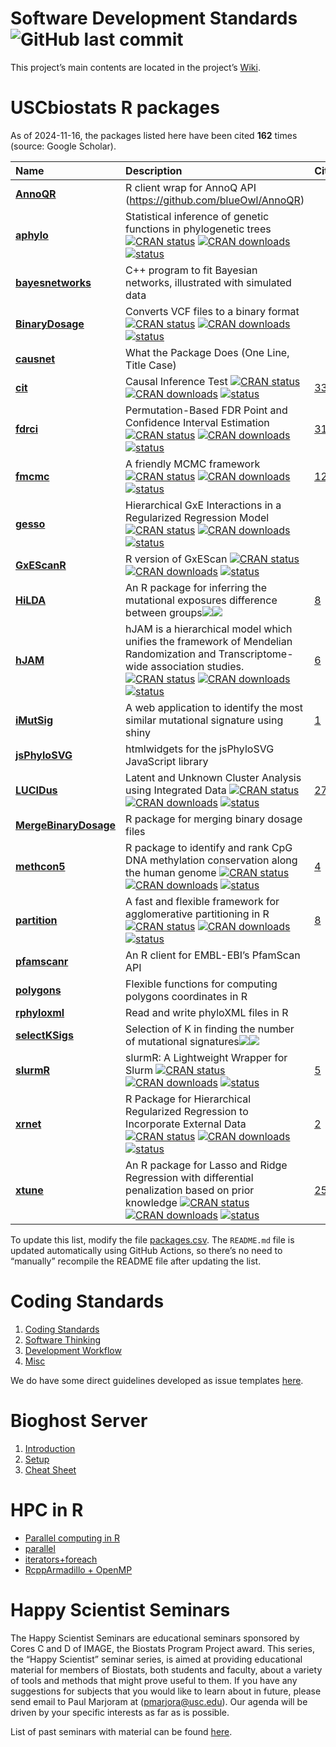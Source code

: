 <!---
#########################################################################
#########################################################################
NOTE: DO NOT EDIT THE README.md BY HAND. ONLY EDIT THE README.Rmd BY HAND
#########################################################################
#########################################################################
--->
# Software Development Standards ![GitHub last commit](https://img.shields.io/github/last-commit/USCbiostats/software-dev)

This project’s main contents are located in the project’s
[Wiki](wiki#welcome-to-the-software-development-wiki).

# USCbiostats R packages

As of 2024-11-16, the packages listed here have been cited **162** times
(source: Google Scholar).

| Name                                                                      | Description                                                                                                                                                                                                                                                                                                                                                                                                                                         | Citations                                                                 |
|:--------------------------------------------------------------------------|:----------------------------------------------------------------------------------------------------------------------------------------------------------------------------------------------------------------------------------------------------------------------------------------------------------------------------------------------------------------------------------------------------------------------------------------------------|:--------------------------------------------------------------------------|
| [**AnnoQR**](https://github.com/USCbiostats/AnnoQR)                       | R client wrap for AnnoQ API (<https://github.com/blueOwl/AnnoQR>)                                                                                                                                                                                                                                                                                                                                                                                   |                                                                           |
| [**aphylo**](https://github.com/USCbiostats/aphylo)                       | Statistical inference of genetic functions in phylogenetic trees [![CRAN status](https://www.r-pkg.org/badges/version/aphylo)](https://CRAN.R-project.org/package=aphylo) [![CRAN downloads](http://cranlogs.r-pkg.org/badges/grand-total/aphylo)](https://cran.r-project.org/package=aphylo) [![status](https://tinyverse.netlify.com/badge/aphylo)](https://CRAN.R-project.org/package=aphylo)                                                    |                                                                           |
| [**bayesnetworks**](https://github.com/USCbiostats/bayesnetworks)         | C++ program to fit Bayesian networks, illustrated with simulated data                                                                                                                                                                                                                                                                                                                                                                               |                                                                           |
| [**BinaryDosage**](https://github.com/USCbiostats/BinaryDosage)           | Converts VCF files to a binary format [![CRAN status](https://www.r-pkg.org/badges/version/BinaryDosage)](https://CRAN.R-project.org/package=BinaryDosage) [![CRAN downloads](http://cranlogs.r-pkg.org/badges/grand-total/BinaryDosage)](https://cran.r-project.org/package=BinaryDosage) [![status](https://tinyverse.netlify.com/badge/BinaryDosage)](https://CRAN.R-project.org/package=BinaryDosage)                                           |                                                                           |
| [**causnet**](https://github.com/USCbiostats/causnet)                     | What the Package Does (One Line, Title Case)                                                                                                                                                                                                                                                                                                                                                                                                        |                                                                           |
| [**cit**](https://github.com/USCbiostats/cit)                             | Causal Inference Test [![CRAN status](https://www.r-pkg.org/badges/version/cit)](https://CRAN.R-project.org/package=cit) [![CRAN downloads](http://cranlogs.r-pkg.org/badges/grand-total/cit)](https://cran.r-project.org/package=cit) [![status](https://tinyverse.netlify.com/badge/cit)](https://CRAN.R-project.org/package=cit)                                                                                                                 | [33](https://scholar.google.com/scholar?cites=2897292192206854993&hl=en)  |
| [**fdrci**](https://github.com/USCbiostats/fdrci)                         | Permutation-Based FDR Point and Confidence Interval Estimation [![CRAN status](https://www.r-pkg.org/badges/version/fdrci)](https://CRAN.R-project.org/package=fdrci) [![CRAN downloads](http://cranlogs.r-pkg.org/badges/grand-total/fdrci)](https://cran.r-project.org/package=fdrci) [![status](https://tinyverse.netlify.com/badge/fdrci)](https://CRAN.R-project.org/package=fdrci)                                                            | [31](https://scholar.google.com/scholar?hl=en&cites=6606625444967735035)  |
| [**fmcmc**](https://github.com/USCbiostats/fmcmc)                         | A friendly MCMC framework [![CRAN status](https://www.r-pkg.org/badges/version/fmcmc)](https://CRAN.R-project.org/package=fmcmc) [![CRAN downloads](http://cranlogs.r-pkg.org/badges/grand-total/fmcmc)](https://cran.r-project.org/package=fmcmc) [![status](https://tinyverse.netlify.com/badge/fmcmc)](https://CRAN.R-project.org/package=fmcmc)                                                                                                 | [12](https://scholar.google.com/scholar?cites=18235425292318567621&hl=en) |
| [**gesso**](https://github.com/USCbiostats/gesso)                         | Hierarchical GxE Interactions in a Regularized Regression Model [![CRAN status](https://www.r-pkg.org/badges/version/gesso)](https://CRAN.R-project.org/package=gesso) [![CRAN downloads](http://cranlogs.r-pkg.org/badges/grand-total/gesso)](https://cran.r-project.org/package=gesso) [![status](https://tinyverse.netlify.com/badge/gesso)](https://CRAN.R-project.org/package=gesso)                                                           |                                                                           |
| [**GxEScanR**](https://github.com/USCbiostats/GxEScanR)                   | R version of GxEScan [![CRAN status](https://www.r-pkg.org/badges/version/GxEScanR)](https://CRAN.R-project.org/package=GxEScanR) [![CRAN downloads](http://cranlogs.r-pkg.org/badges/grand-total/GxEScanR)](https://cran.r-project.org/package=GxEScanR) [![status](https://tinyverse.netlify.com/badge/GxEScanR)](https://CRAN.R-project.org/package=GxEScanR)                                                                                    |                                                                           |
| [**HiLDA**](https://github.com/USCbiostats/HiLDA)                         | An R package for inferring the mutational exposures difference between groups[![](https://img.shields.io/badge/Bioconductor%20version-1.0.0-green.svg)](https://www.bioconductor.org/packages/HiLDA)[![](https://img.shields.io/badge/download-7368/total-blue.svg)](https://bioconductor.org/packages/stats/bioc/HiLDA)                                                                                                                            | [8](https://scholar.google.com/scholar?cites=2767354745053140554&hl=en)   |
| [**hJAM**](https://github.com/USCbiostats/hJAM)                           | hJAM is a hierarchical model which unifies the framework of Mendelian Randomization and Transcriptome-wide association studies. [![CRAN status](https://www.r-pkg.org/badges/version/hJAM)](https://CRAN.R-project.org/package=hJAM) [![CRAN downloads](http://cranlogs.r-pkg.org/badges/grand-total/hJAM)](https://cran.r-project.org/package=hJAM) [![status](https://tinyverse.netlify.com/badge/hJAM)](https://CRAN.R-project.org/package=hJAM) | [6](https://scholar.google.com/scholar?cites=5_2ea7Z8nBIJ&hl=en)          |
| [**iMutSig**](https://github.com/USCbiostats/iMutSig)                     | A web application to identify the most similar mutational signature using shiny                                                                                                                                                                                                                                                                                                                                                                     | [1](https://scholar.google.com/scholar?cites=16599818872657505515&hl=en)  |
| [**jsPhyloSVG**](https://github.com/USCbiostats/jsPhyloSVG)               | htmlwidgets for the jsPhyloSVG JavaScript library                                                                                                                                                                                                                                                                                                                                                                                                   |                                                                           |
| [**LUCIDus**](https://github.com/USCbiostats/LUCIDus)                     | Latent and Unknown Cluster Analysis using Integrated Data [![CRAN status](https://www.r-pkg.org/badges/version/LUCIDus)](https://CRAN.R-project.org/package=LUCIDus) [![CRAN downloads](http://cranlogs.r-pkg.org/badges/grand-total/LUCIDus)](https://cran.r-project.org/package=LUCIDus) [![status](https://tinyverse.netlify.com/badge/LUCIDus)](https://CRAN.R-project.org/package=LUCIDus)                                                     | [27](https://scholar.google.com/scholar?cites=17993227897179669521&hl=en) |
| [**MergeBinaryDosage**](https://github.com/USCbiostats/MergeBinaryDosage) | R package for merging binary dosage files                                                                                                                                                                                                                                                                                                                                                                                                           |                                                                           |
| [**methcon5**](https://github.com/USCbiostats/MethCon5)                   | R package to identify and rank CpG DNA methylation conservation along the human genome [![CRAN status](https://www.r-pkg.org/badges/version/methcon5)](https://CRAN.R-project.org/package=methcon5) [![CRAN downloads](http://cranlogs.r-pkg.org/badges/grand-total/methcon5)](https://cran.r-project.org/package=methcon5) [![status](https://tinyverse.netlify.com/badge/methcon5)](https://CRAN.R-project.org/package=methcon5)                  | [4](https://scholar.google.com/scholar?cites=13818868965517630908&hl=en)  |
| [**partition**](https://github.com/USCbiostats/partition)                 | A fast and flexible framework for agglomerative partitioning in R [![CRAN status](https://www.r-pkg.org/badges/version/partition)](https://CRAN.R-project.org/package=partition) [![CRAN downloads](http://cranlogs.r-pkg.org/badges/grand-total/partition)](https://cran.r-project.org/package=partition) [![status](https://tinyverse.netlify.com/badge/partition)](https://CRAN.R-project.org/package=partition)                                 | [8](https://scholar.google.com/scholar?cites=5586649186160622454&hl=en)   |
| [**pfamscanr**](https://github.com/USCbiostats/pfamscanr)                 | An R client for EMBL-EBI’s PfamScan API                                                                                                                                                                                                                                                                                                                                                                                                             |                                                                           |
| [**polygons**](https://github.com/USCbiostats/polygons)                   | Flexible functions for computing polygons coordinates in R                                                                                                                                                                                                                                                                                                                                                                                          |                                                                           |
| [**rphyloxml**](https://github.com/USCbiostats/rphyloxml)                 | Read and write phyloXML files in R                                                                                                                                                                                                                                                                                                                                                                                                                  |                                                                           |
| [**selectKSigs**](https://github.com/USCbiostats/selectKSigs)             | Selection of K in finding the number of mutational signatures[![](https://img.shields.io/badge/Bioconductor%20version-1.0.0-green.svg)](https://www.bioconductor.org/packages/selectKSigs)[![](https://img.shields.io/badge/download-5795/total-blue.svg)](https://bioconductor.org/packages/stats/bioc/selectKSigs)                                                                                                                                |                                                                           |
| [**slurmR**](https://github.com/USCbiostats/slurmR)                       | slurmR: A Lightweight Wrapper for Slurm [![CRAN status](https://www.r-pkg.org/badges/version/slurmR)](https://CRAN.R-project.org/package=slurmR) [![CRAN downloads](http://cranlogs.r-pkg.org/badges/grand-total/slurmR)](https://cran.r-project.org/package=slurmR) [![status](https://tinyverse.netlify.com/badge/slurmR)](https://CRAN.R-project.org/package=slurmR)                                                                             | [5](https://scholar.google.com/scholar?cites=2044081763350723149&hl=en)   |
| [**xrnet**](https://github.com/USCbiostats/xrnet)                         | R Package for Hierarchical Regularized Regression to Incorporate External Data [![CRAN status](https://www.r-pkg.org/badges/version/xrnet)](https://CRAN.R-project.org/package=xrnet) [![CRAN downloads](http://cranlogs.r-pkg.org/badges/grand-total/xrnet)](https://cran.r-project.org/package=xrnet) [![status](https://tinyverse.netlify.com/badge/xrnet)](https://CRAN.R-project.org/package=xrnet)                                            | [2](https://scholar.google.com/scholar?cites=12362903479655163477&hl=en)  |
| [**xtune**](https://github.com/USCbiostats/xtune)                         | An R package for Lasso and Ridge Regression with differential penalization based on prior knowledge [![CRAN status](https://www.r-pkg.org/badges/version/xtune)](https://CRAN.R-project.org/package=xtune) [![CRAN downloads](http://cranlogs.r-pkg.org/badges/grand-total/xtune)](https://cran.r-project.org/package=xtune) [![status](https://tinyverse.netlify.com/badge/xtune)](https://CRAN.R-project.org/package=xtune)                       | [25](https://scholar.google.com/scholar?cites=12002990865154112222&hl=en) |

To update this list, modify the file [packages.csv](packages.csv). The
`README.md` file is updated automatically using GitHub Actions, so
there’s no need to “manually” recompile the README file after updating
the list.

# Coding Standards

1.  [Coding Standards](wiki#coding-standards)
2.  [Software Thinking](wiki/coding-standards.md#software-thinking)
3.  [Development
    Workflow](wiki/coding-standards.md#development-workflow)
4.  [Misc](wiki/coding-standards.md#misc)

We do have some direct guidelines developed as issue templates
[here](templates).

# Bioghost Server

1.  [Introduction](wiki/Bioghost-server.md#introduction)
2.  [Setup](wiki/Bioghost-server.md#setup)
3.  [Cheat Sheet](wiki/Bioghost-server.md#cheat-sheet)

# HPC in R

-   [Parallel computing in
    R](wiki/HPC-in-R.md#parallel-computing-in-r)  
-   [parallel](wiki/HPC-in-R.md#parallel)
-   [iterators+foreach](wiki/HPC-in-R.md#foreach)
-   [RcppArmadillo + OpenMP](wiki/HPC-in-R.md#rcpparmadillo-and-openmp)

# Happy Scientist Seminars

The Happy Scientist Seminars are educational seminars sponsored by Cores
C and D of IMAGE, the Biostats Program Project award. This series, the
“Happy Scientist” seminar series, is aimed at providing educational
material for members of Biostats, both students and faculty, about a
variety of tools and methods that might prove useful to them. If you
have any suggestions for subjects that you would like to learn about in
future, please send email to Paul Marjoram at (<pmarjora@usc.edu>). Our
agenda will be driven by your specific interests as far as is possible.

List of past seminars with material can be found
[here](/happy_scientist/).
